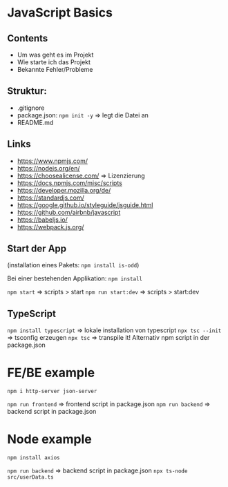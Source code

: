 # JavaScript Basics

## Contents

- Um was geht es im Projekt
- Wie starte ich das Projekt
- Bekannte Fehler/Probleme

## Struktur:

- .gitignore
- package.json: `npm init -y` => legt die Datei an
- README.md

## Links

- https://www.npmjs.com/
- https://nodejs.org/en/
- https://choosealicense.com/ => Lizenzierung
- https://docs.npmjs.com/misc/scripts
- https://developer.mozilla.org/de/
- https://standardjs.com/
- https://google.github.io/styleguide/jsguide.html
- https://github.com/airbnb/javascript
- https://babeljs.io/
- https://webpack.js.org/

## Start der App

(installation eines Pakets: `npm install is-odd`)

Bei einer bestehenden Applikation: `npm install`

`npm start` => scripts > start
`npm run start:dev` => scripts > start:dev

## TypeScript

`npm install typescript` => lokale installation von typescript
`npx tsc --init` => tsconfig erzeugen
`npx tsc` => transpile it!
Alternativ npm script in der package.json

# FE/BE example

`npm i http-server json-server`

`npm run frontend` => frontend script in package.json
`npm run backend` => backend script in package.json

# Node example

`npm install axios`

`npm run backend` => backend script in package.json
`npx ts-node src/userData.ts`
